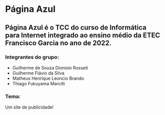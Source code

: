 # Página Azul
## Página Azul é o TCC do curso de Informática para Internet integrado ao ensino médio da ETEC Francisco Garcia no ano de 2022.

### Integrantes do grupo:
- Guilherme de Souza Dionisio Rosseti
- Guilherme Flávio da Silva
- Matheus Henrique Leoncio Brando
- Thiago Fukuyama Marcilli

### Tema:
Um site de publicidade!
